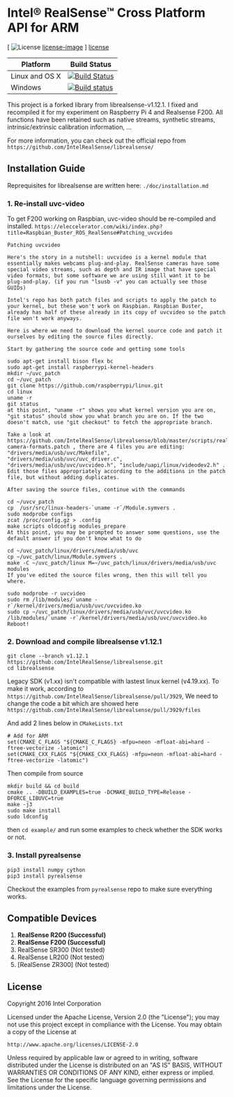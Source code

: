 # Intel® RealSense™ Cross Platform API for ARM

[ ![License] [license-image] ] [license]

[release-image]: http://img.shields.io/badge/release-1.12.0-blue.svg?style=flat
[releases]: https://github.com/IntelRealSense/librealsense/releases

[license-image]: http://img.shields.io/badge/license-Apache--2-blue.svg?style=flat
[license]: LICENSE

Platform | Build Status |
-------- | ------------ |
Linux and OS X | [![Build Status](https://travis-ci.org/IntelRealSense/librealsense.svg?branch=master)](https://travis-ci.org/IntelRealSense/librealsense) |
Windows | [![Build status](https://ci.appveyor.com/api/projects/status/y9f8qcebnb9v41y4?svg=true)](https://ci.appveyor.com/project/ddiakopoulos/librealsense) |


This project is a forked library from librealsense-v1.12.1.
I fixed and recompiled it for my experiment on Raspberry Pi 4 and Realsense F200. All functions have been retained such as native streams, synthetic streams, intrinsic/extrinsic calibration information, ...

For more information, you can check out the official repo from `https://github.com/IntelRealSense/librealsense/`


## Installation Guide

Reprequisites for librealsense are written here: `./doc/installation.md`

### 1. Re-install uvc-video

To get F200 working on Raspbian, uvc-video should be re-compiled and installed. `https://eleccelerator.com/wiki/index.php?title=Raspbian_Buster_ROS_RealSense#Patching_uvcvideo`

```
Patching uvcvideo

Here's the story in a nutshell: uvcvideo is a kernel module that essentially makes webcams plug-and-play. RealSense cameras have some special video streams, such as depth and IR image that have special video formats, but some software we are using still want it to be plug-and-play. (if you run "lsusb -v" you can actually see those GUIDs)

Intel's repo has both patch files and scripts to apply the patch to your kernel, but these won't work on Raspbian. Raspbian Buster, already has half of these already in its copy of uvcvideo so the patch file won't work anyways.

Here is where we need to download the kernel source code and patch it ourselves by editing the source files directly.

Start by gathering the source code and getting some tools

sudo apt-get install bison flex bc
sudo apt-get install raspberrypi-kernel-headers
mkdir ~/uvc_patch
cd ~/uvc_patch
git clone https://github.com/raspberrypi/linux.git
cd linux
uname -r
git status
at this point, "uname -r" shows you what kernel version you are on, "git status" should show you what branch you are on. If the two doesn't match, use "git checkout" to fetch the appropriate branch.

Take a look at https://github.com/IntelRealSense/librealsense/blob/master/scripts/realsense-camera-formats.patch , there are 4 files you are editing: "drivers/media/usb/uvc/Makefile", "drivers/media/usb/uvc/uvc_driver.c", "drivers/media/usb/uvc/uvcvideo.h", "include/uapi/linux/videodev2.h" . Edit those files appropriately according to the additions in the patch file, but without adding duplicates.

After saving the source files, continue with the commands

cd ~/uvcv_patch
cp  /usr/src/linux-headers-`uname -r`/Module.symvers .
sudo modprobe configs
zcat /proc/config.gz > .config
make scripts oldconfig modules_prepare
At this point, you may be prompted to answer some questions, use the default answer if you don't know what to do

cd ~/uvc_patch/linux/drivers/media/usb/uvc
cp ~/uvc_patch/linux/Module.symvers .
make -C ~/uvc_patch/linux M=~/uvc_patch/linux/drivers/media/usb/uvc modules
If you've edited the source files wrong, then this will tell you where.

sudo modprobe -r uvcvideo
sudo rm /lib/modules/`uname -r`/kernel/drivers/media/usb/uvc/uvcvideo.ko
sudo cp ~/uvc_patch/linux/drivers/media/usb/uvc/uvcvideo.ko /lib/modules/`uname -r`/kernel/drivers/media/usb/uvc/uvcvideo.ko
Reboot!

```

### 2. Download and compile librealsense v1.12.1


```
git clone --branch v1.12.1 https://github.com/IntelRealSense/librealsense.git
cd librealsense
```

Legacy SDK (v1.xx) isn't compatible with lastest linux kernel (v4.19.xx). To make it work, according to `https://github.com/IntelRealSense/librealsense/pull/3929`,
We need to change the code a bit which are showed here `https://github.com/IntelRealSense/librealsense/pull/3929/files`

And add 2 lines below in `CMakeLists.txt`
```
# Add for ARM
set(CMAKE_C_FLAGS "${CMAKE_C_FLAGS} -mfpu=neon -mfloat-abi=hard -ftree-vectorize -latomic")
set(CMAKE_CXX_FLAGS "${CMAKE_CXX_FLAGS} -mfpu=neon -mfloat-abi=hard -ftree-vectorize -latomic")
```

Then compile from source

```
mkdir build && cd build
cmake .. -DBUILD_EXAMPLES=true -DCMAKE_BUILD_TYPE=Release -DFORCE_LIBUVC=true
make -j3
sudo make install
sudo ldconfig
```

then `cd example/` and run some examples to check whether the SDK works or not.

### 3. Install pyrealsense

```
pip3 install numpy cython
pip3 install pyrealsense
```

Checkout the examples from `pyrealsense` repo to make sure everything works.


## Compatible Devices

1. __RealSense R200 (Successful)__
2. __RealSense F200 (Successful)__
3. RealSense SR300 (Not tested)
4. RealSense LR200 (Not tested)
5. [RealSense ZR300] (Not tested)

## License

Copyright 2016 Intel Corporation

Licensed under the Apache License, Version 2.0 (the "License");
you may not use this project except in compliance with the License.
You may obtain a copy of the License at

    http://www.apache.org/licenses/LICENSE-2.0

Unless required by applicable law or agreed to in writing, software
distributed under the License is distributed on an "AS IS" BASIS,
WITHOUT WARRANTIES OR CONDITIONS OF ANY KIND, either express or implied.
See the License for the specific language governing permissions and
limitations under the License.
